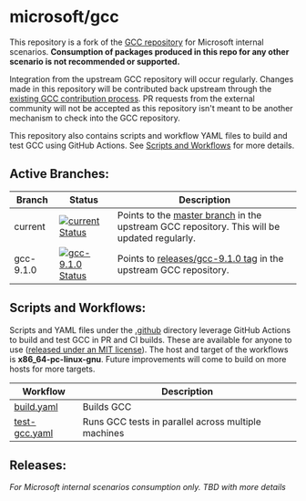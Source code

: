 # microsoft/gcc

This repository is a fork of the [GCC repository](https://gcc.gnu.org/git/gcc.git) for Microsoft internal scenarios. **Consumption of packages produced in this repo for any other scenario is not recommended or supported.**

Integration from the upstream GCC repository will occur regularly. Changes made in this repository will be contributed back upstream through the [existing GCC contribution process](https://gcc.gnu.org/contribute.html). PR requests from the external community will not be accepted as this repository isn't meant to be another mechanism to check into the GCC repository.

This repository also contains scripts and workflow YAML files to build and test GCC using GitHub Actions. See [Scripts and Workflows](#scripts-and-workflows) for more details.

## Active Branches: 

| Branch | Status | Description |
| --- | --- | --- |
| current | [![current Status](https://github.com/microsoft/gcc/actions/workflows/build/badge.svg?branch=current)](https://github.com/microsoft/gcc/actions?query=workflow%3Abuild+branch%3Acurrent) | Points to the [master branch](https://gcc.gnu.org/git/?p=gcc.git;a=shortlog;h=refs/heads/master) in the upstream GCC repository. This will be updated regularly.
| gcc-9.1.0 | [![gcc-9.1.0 Status](https://github.com/microsoft/gcc/actions/workflows/build/badge.svg?branch=gcc-9.1.0)](https://github.com/microsoft/gcc/actions?query=workflow%3Abuild+branch%3Agcc-9.1.0) | Points to [releases/gcc-9.1.0 tag](https://gcc.gnu.org/git/?p=gcc.git;a=shortlog;h=releases/gcc-9.1.0) in the upstream GCC repository.

## Scripts and Workflows:

Scripts and YAML files under the [.github](.github) directory leverage GitHub Actions to build and test GCC in PR and CI builds. These are available for anyone to use ([released under an MIT license](.github/LICENSE.txt)). The host and target of the workflows is **x86_64-pc-linux-gnu**. Future improvements will come to build on more hosts for more targets.

| Workflow | Description |
| --- | --- |
| [build.yaml](.github/workflows/build.yaml) | Builds GCC |
| [test-gcc.yaml](.github/workflows/test-gcc.yaml) | Runs GCC tests in parallel across multiple machines |

## Releases:
*For Microsoft internal scenarios consumption only. TBD with more details*

